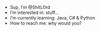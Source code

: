 - Sup, I’m @ShitL0rd
-  I’m interested in: stuff...
-  I’m currently learning: Java, C# & Python
-  How to reach me: why would you?

<!---
ShitL0rd/ShitL0rd is a ✨ special ✨ repository because its `README.md` (this file) appears on your GitHub profile.
You can click the Preview link to take a look at your changes.
--->
